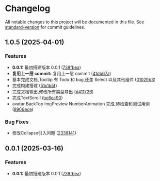 # Changelog

All notable changes to this project will be documented in this file. See [standard-version](https://github.com/conventional-changelog/standard-version) for commit guidelines.

## 1.0.5 (2025-04-01)


### Features

* **0.0.1:** 最初搭建版本 0.0.1 ([738fbea](https://github.com/aichisuan/asd-components/commit/738fbeab00a5161a0b6a4c7c5c0a74ffd8f16903))
* **复用上一层 commit:** 复用上一层 commit ([41db67a](https://github.com/aichisuan/asd-components/commit/41db67a8fb23d4ca251a3b14287d6e06f42a4287))
* 基本完成文档,Tooltip 有 Todo 和 bug,还差 Select 以及其他组件 ([01029b3](https://github.com/aichisuan/asd-components/commit/01029b3acb4eeabb032bc670d49c6e29f3954e41))
* 完成构建搭建 ([51c1b5f](https://github.com/aichisuan/asd-components/commit/51c1b5f60d728ed42195b60b78a231cf8762f4d8))
* 完成文档输出,修改所有类型导出 ([d411726](https://github.com/aichisuan/asd-components/commit/d4117268bbc1ea3dcc09c8b050ef91268f742314))
* 完成TextScroll ([bc6cc90](https://github.com/aichisuan/asd-components/commit/bc6cc904474850eb7e0f38a705d09da6ecab808b))
* avatar BackTop ImgPreview NumberAnimation 完成,待检查和测试用例 ([8906ece](https://github.com/aichisuan/asd-components/commit/8906ecebf7f05a5575df5b341420e309a4f97625))


### Bug Fixes

* 修改Collapse引入问题 ([2336141](https://github.com/aichisuan/asd-components/commit/23361414de1c3b9615ae7660c8574c3c3673051c))

## 0.0.1 (2025-03-16)


### Features

* **0.0.1:** 最初搭建版本 0.0.1 ([738fbea](https://github.com/aichisuan/asd-components/commit/738fbeab00a5161a0b6a4c7c5c0a74ffd8f16903))
